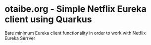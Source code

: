 # otaibe.org - Simple Netflix Eureka client using Quarkus

Bare minimum Eureka client functionality in order to work with Netflix Eureka Serrver
 
